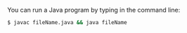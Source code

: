 You can run a Java program by typing in the command line:
<br>

```cmd
$ javac fileName.java && java fileName
```
